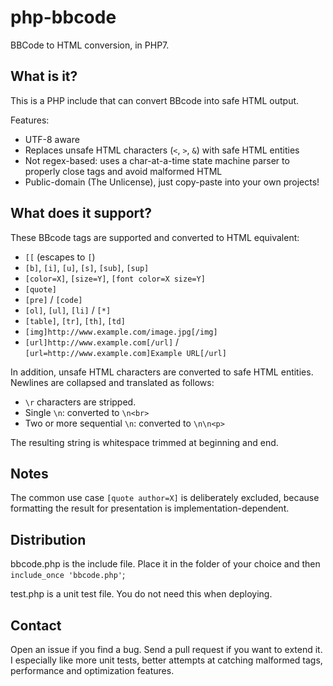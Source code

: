# php-bbcode
BBCode to HTML conversion, in PHP7.

## What is it?
This is a PHP include that can convert BBcode into safe HTML output.

Features:
* UTF-8 aware
* Replaces unsafe HTML characters (`<`, `>`, `&`) with safe HTML entities
* Not regex-based: uses a char-at-a-time state machine parser to properly close tags and avoid malformed HTML
* Public-domain (The Unlicense), just copy-paste into your own projects!

## What does it support?
These BBcode tags are supported and converted to HTML equivalent:

* `[[` (escapes to `[`)
* `[b]`, `[i]`, `[u]`, `[s]`, `[sub]`, `[sup]`
* `[color=X]`, `[size=Y]`, `[font color=X size=Y]`
* `[quote]`
* `[pre]` / `[code]`
* `[ol]`, `[ul]`, `[li]` / `[*]`
* `[table]`, `[tr]`, `[th]`, `[td]`
* `[img]http://www.example.com/image.jpg[/img]`
* `[url]http://www.example.com[/url]` / `[url=http://www.example.com]Example URL[/url]`

In addition, unsafe HTML characters are converted to safe HTML entities.  Newlines are collapsed and translated as follows:

* `\r` characters are stripped.
* Single `\n`: converted to `\n<br>`
* Two or more sequential `\n`: converted to `\n\n<p>`

The resulting string is whitespace trimmed at beginning and end.

## Notes
The common use case `[quote author=X]` is deliberately excluded, because formatting the result for presentation is implementation-dependent.

## Distribution
bbcode.php is the include file.  Place it in the folder of your choice and then `include_once 'bbcode.php'`;

test.php is a unit test file.  You do not need this when deploying.

## Contact
Open an issue if you find a bug.  Send a pull request if you want to extend it.  I especially like more unit tests, better attempts at catching malformed tags, performance and optimization features.
